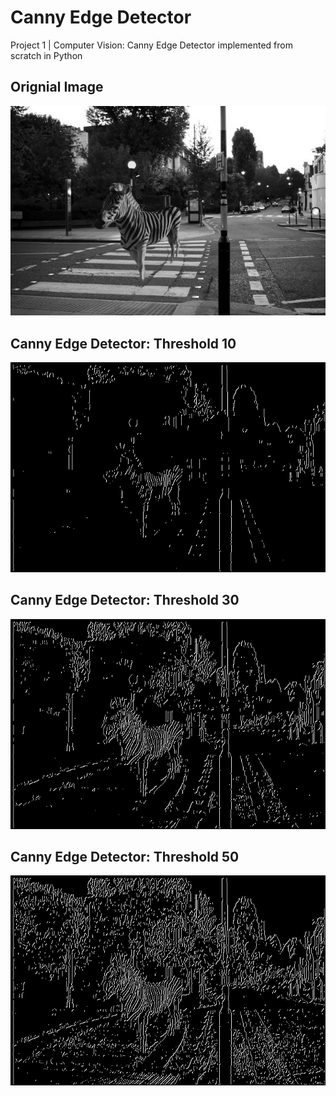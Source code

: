 # Canny Edge Detector
Project 1 | Computer Vision: Canny Edge Detector implemented from scratch in Python
 
 
 
## Orignial Image
![Image of Zebra: Orignial Image](https://github.com/harmanchawla/Canny_Edge_Detector/blob/master/sample1.bmp)



## Canny Edge Detector: Threshold 10
![alt text](https://github.com/harmanchawla/Canny_Edge_Detector/blob/master/Output%20Images/Zebra/Threshold%2010.jpg "Canny Edge Detector: Threshold 10")


## Canny Edge Detector: Threshold 30
![Image of Canny Edge Detector: Threshold 30](https://github.com/harmanchawla/Canny_Edge_Detector/blob/master/Output%20Images/Zebra/Threshold%2030.jpg)



## Canny Edge Detector: Threshold 50
![Image of Canny Edge Detector: Threshold 50](https://github.com/harmanchawla/Canny_Edge_Detector/blob/master/Output%20Images/Zebra/Threshold%2050.jpg)

